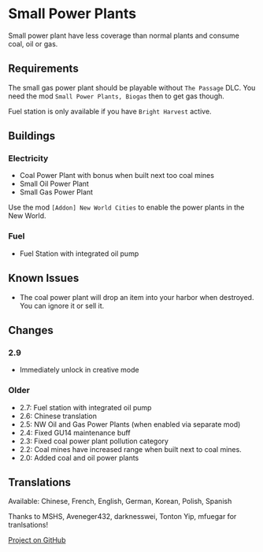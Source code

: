 # Small Power Plants

Small power plant have less coverage than normal plants and consume coal, oil or gas.

## Requirements

The small gas power plant should be playable without `The Passage` DLC. You need the mod `Small Power Plants, Biogas` then to get gas though.

Fuel station is only available if you have `Bright Harvest` active.

## Buildings

### Electricity

- Coal Power Plant with bonus when built next too coal mines
- Small Oil Power Plant
- Small Gas Power Plant

Use the mod `[Addon] New World Cities` to enable the power plants in the New World.

### Fuel

- Fuel Station with integrated oil pump

## Known Issues

- The coal power plant will drop an item into your harbor when destroyed.
  You can ignore it or sell it.

## Changes

### 2.9

- Immediately unlock in creative mode

### Older

- 2.7: Fuel station with integrated oil pump
- 2.6: Chinese translation
- 2.5: NW Oil and Gas Power Plants (when enabled via separate mod)
- 2.4: Fixed GU14 maintenance buff
- 2.3: Fixed coal power plant pollution category
- 2.2: Coal mines have increased range when built next to coal mines.
- 2.0: Added coal and oil power plants

## Translations

Available: Chinese, French, English, German, Korean, Polish, Spanish

Thanks to MSHS, Aveneger432, darknesswei, Tonton Yip, mfuegar for tranlsations!

[Project on GitHub](https://github.com/jakobharder/anno-1800-jakobs-mods)
